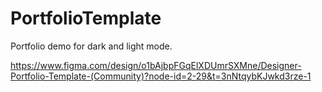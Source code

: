 # PortfolioTemplate
Portfolio demo for dark and light mode.

https://www.figma.com/design/o1bAjbpFGqElXDUmrSXMne/Designer-Portfolio-Template-(Community)?node-id=2-29&t=3nNtqybKJwkd3rze-1
